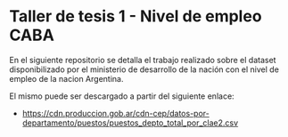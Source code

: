 # Taller de tesis 1 - Nivel de empleo CABA

En el siguiente repositorio se detalla el trabajo realizado sobre el dataset disponibilizado por el ministerio de desarrollo de la nación con el nivel de empleo de la nacion Argentina.

El mismo puede ser descargado a partir del siguiente enlace:
 - https://cdn.produccion.gob.ar/cdn-cep/datos-por-departamento/puestos/puestos_depto_total_por_clae2.csv
